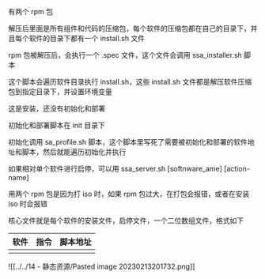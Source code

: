 有两个 rpm 包

解压后里面是所有组件和代码的压缩包，每个软件的压缩包都在自己的目录下，并且每个软件的目录下都有一个 install.sh 文件

rpm 包被解压后，会执行一个 .spec 文件，这个文件会调用 ssa_installer.sh 脚本

这个脚本会遍历软件目录执行 install.sh，这些 install.sh 文件都是解压软件压缩包到指定目录下，并设置环境变量

这是安装，还没有初始化和部署

初始化和部署脚本在 init 目录下

初始化调用 sa_profile.sh 脚本，这个脚本里写死了需要被初始化和部署的软件地址和脚本，然后就能遍历初始化并执行


如果相对单个软件进行启停，可以用 ssa_server.sh \[softnware_ame\] \[action-name\]


用两个 rpm 包是因为打 iso 时，如果 rpm 包过大，在打包会报错，或者在安装 iso 时会报错

核心文件就是每个软件的安装文件，启停文件，一个二位数组文件，格式如下

| 软件 | 指令 | 脚本地址 |
| ---- | ---- | -------- |
|      |      |          |

![[../../14 - 静态资源/Pasted image 20230213201732.png]]